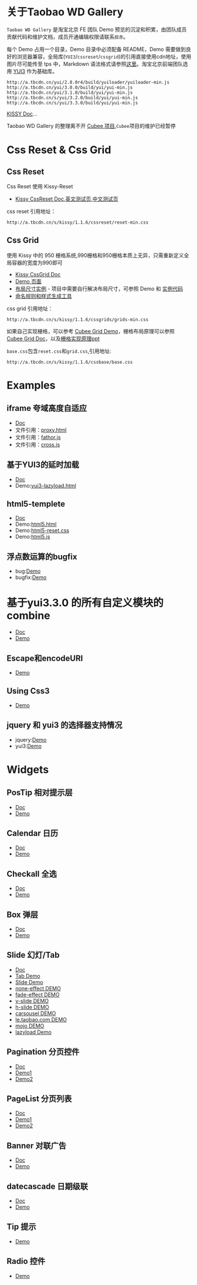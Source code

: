 # 关于Taobao WD Gallery

`Taobao WD Gallery` 是淘宝北京 FE 团队 Demo 预览的沉淀和积累，由团队成员贡献代码和维护文档，成员开通编辑权限请联系`拔赤`。

每个 Demo 占用一个目录，Demo 目录中必须配备 README，Demo 需要做到良好的浏览器兼容，全局库(`YUI3`/`cssreset`/`cssgrid`)的引用直接使用cdn地址，使用图片尽可能传至 tps 中，Markdown 语法格式请参照[这里](http://daringfireball.net/projects/markdown/syntax)。淘宝北京前端团队选用 [YUI3](http://developer.yahoo.com/yui/3/) 作为基础库。

	http://a.tbcdn.cn/yui/2.8.0r4/build/yuiloader/yuiloader-min.js
	http://a.tbcdn.cn/yui/3.0.0/build/yui/yui-min.js
	http://a.tbcdn.cn/yui/3.1.0/build/yui/yui-min.js
	http://a.tbcdn.cn/s/yui/3.2.0/build/yui/yui-min.js
	http://a.tbcdn.cn/s/yui/3.3.0/build/yui/yui-min.js

[KISSY Doc](http://docs.kissyui.com/)...

Taobao WD Gallery 的整理离不开 [Cubee 项目](http://cubee.github.com/doc/),`Cubee`项目的维护已经暂停

# Css Reset & Css Grid

## Css Reset 

Css Reset 使用 Kissy-Reset

- [Kissy CssReset Doc](http://docs.kissyui.com/kissy/docs/cssreset/index.html),[英文测试页](http://kissyteam.github.com/kissy/src/cssreset/test.html),[中文测试页](http://kissyteam.github.com/kissy/src/cssreset/test-post.html)

css reset 引用地址：

	http://a.tbcdn.cn/s/kissy/1.1.6/cssreset/reset-min.css

## Css Grid 

使用 Kissy 中的 950 栅格系统,990栅格和950栅格本质上无异，只需重新定义全局容器的宽度为990即可

- [Kissy CssGrid Doc](http://docs.kissyui.com/kissy/docs/cssgrids/index.html)
- [Demo 页面](http://kissyteam.github.com/kissy/src/cssgrids/grids-taobao.html)
- [布局尺寸实例](http://docs.kissyui.com/kissy/src/cssgrids/grids-taobao.css) - 项目中需要自行解决布局尺寸，可参照 Demo 和 [实例代码](https://gist.github.com/784105)
- [命名规则和样式生成工具](http://kissyteam.github.com/kissy/src/cssgrids/css-generator.html)

css grid 引用地址：

	http://a.tbcdn.cn/s/kissy/1.1.6/cssgrids/grids-min.css

如果自己实现栅格，可以参考 [Cubee Grid Demo](http://cubee.github.com/src/css/demo/grid.html)，栅格布局原理可以参照 [Cubee Grid Doc](http://cubee.github.com/doc/start.html#cssgrid)，以及[栅格实现原理ppt](http://www.slideshare.net/lijing00333/ss-5023289)

`base.css`包含`reset.css`和`grid.css`,引用地址:

	http://a.tbcdn.cn/s/kissy/1.1.6/cssbase/base.css

# Examples

## iframe 夸域高度自适应
- [Doc](https://github.com/taobao-wd/taobao-wd.github.com/blob/master/cross-domain-autoheight/README.markdown)
- 文件引用：[proxy.html](https://github.com/taobao-wd/taobao-wd.github.com/blob/master/cross-domain-autoheight/proxy.html)
- 文件引用：[fathor.js](https://github.com/taobao-wd/taobao-wd.github.com/blob/master/cross-domain-autoheight/fathor.js)
- 文件引用：[cross.js](https://github.com/taobao-wd/taobao-wd.github.com/blob/master/cross-domain-autoheight/cross.js)

## 基于YUI3的延时加载
- [Doc](https://github.com/taobao-wd/taobao-wd.github.com/blob/master/yui3-lazyload/README.markdown)
- Demo:[yui3-lazyload.html](http://taobao-wd.github.com/yui3-lazyload/demo.html)

## html5-templete
- [Doc](https://github.com/taobao-wd/taobao-wd.github.com/blob/master/html5-templete/README.markdown)
- Demo:[html5.html](http://taobao-wd.github.com/html5-templete/html5.html)
- Demo:[html5-reset.css](http://taobao-wd.github.com/html5-templete/html5-reset.css)
- Demo:[html5.js](http://taobao-wd.github.com/html5-templete/html5.js)

## 浮点数运算的bugfix
- bug:[Demo](http://taobao-wd.github.com/js-float/js_float_1.html)
- bugfix:[Demo](http://taobao-wd.github.com/js-float/js_float_2.html)

# 基于yui3.3.0 的所有自定义模块的combine

- [Doc](https://github.com/taobao-wd/taobao-wd.github.com/blob/master/full-combine/README.markdown)
- [Demo](http://taobao-wd.github.com/full-combine/demo.html)

## Escape和encodeURI
- [Demo](http://taobao-wd.github.com/escape_and_encodeURI/escape_and_encodeURIComponent_test.html)

## Using Css3
- [Demo](http://cubee.github.com/example/using-css3.html)

## jquery 和 yui3 的选择器支持情况
- jquery:[Demo](http://tbexample.googlecode.com/svn/trunk/selector/jquery_selector/Selectors.htm)
- yui3:[Demo](http://taobao-wd.github.com/selector/yui-selector.html)

# Widgets

## PosTip 相对提示层

- [Doc](https://github.com/taobao-wd/taobao-wd.github.com/blob/master/postip/README.markdown)
- [Demo](http://taobao-wd.github.com/postip/demo/index.html)

## Calendar 日历
- [Doc](https://github.com/taobao-wd/taobao-wd.github.com/blob/master/calendar/README.markdown)
- [Demo](http://taobao-wd.github.com/calendar/demo/calendar.html)

## Checkall 全选
- [Doc](https://github.com/taobao-wd/taobao-wd.github.com/blob/master/checkall/README.markdown)
- [Demo](http://taobao-wd.github.com/checkall/demo/demo.html)

## Box 弹层
- [Doc](https://github.com/taobao-wd/taobao-wd.github.com/blob/master/box/README.markdown)
- [Demo](http://taobao-wd.github.com/box/demo/demo-box.html)

## Slide 幻灯/Tab
- [Doc](https://github.com/taobao-wd/taobao-wd.github.com/blob/master/slide/README.markdown)
- [Tab Demo](http://taobao-wd.github.com/slide/demo/tab.html)
- [Slide Demo](http://taobao-wd.github.com/slide/demo/slide.html)
- [none-effect DEMO](http://taobao-wd.github.com/slide/demo/tb-slide-none.html)
- [fade-effect DEMO](http://taobao-wd.github.com/slide/demo/tb-slide-fade.html)
- [v-slide DEMO](http://taobao-wd.github.com/slide/demo/tb-slide-v-scroll.html)
- [h-slide DEMO](http://taobao-wd.github.com/slide/demo/tb-slide-scroll.html)
- [carsousel DEMO](http://taobao-wd.github.com/slide/demo/tb-carousel.html)
- [le.taobao.com DEMO](http://taobao-wd.github.com/slide/demo/le.taobao.com.html)
- [mojo DEMO](http://taobao-wd.github.com/slide/demo/mojo-slide.html)
- [lazyload Demo](http://taobao-wd.github.com/lazy-mojo/demo.html)

## Pagination 分页控件
- [Doc](https://github.com/taobao-wd/taobao-wd.github.com/blob/masterpagination/README.markdown)
- [Demo1](http://taobao-wd.github.com/pagination/demo/pagination.html)
- [Demo2](http://taobao-wd.github.com/pagination2/demo/pagination.html)

## PageList 分页列表
- [Doc](https://github.com/taobao-wd/taobao-wd.github.com/blob/master/simple-page/README.markdown)
- [Demo1](http://taobao-wd.github.com/simple-page/demo/demo.html)
- [Demo2](http://taobao-wd.github.com/simple-page/demo/demo2.html)

## Banner 对联广告
- [Doc](https://github.com/taobao-wd/taobao-wd.github.com/blob/master/banner/README.markdown)
- [Demo](http://taobao-wd.github.com/banner/demo/demo.html)

## datecascade 日期级联
- [Doc](https://github.com/taobao-wd/taobao-wd.github.com/blob/master/datecascade/README.markdown)
- [Demo](http://taobao-wd.github.com/datecascade/demo/index.html)

## Tip 提示
- [Demo](http://taobao-wd.github.com/tip/demo/tip.html)

## Radio 控件
- [Demo](http://taobao-wd.github.com/radio/radio.html)


